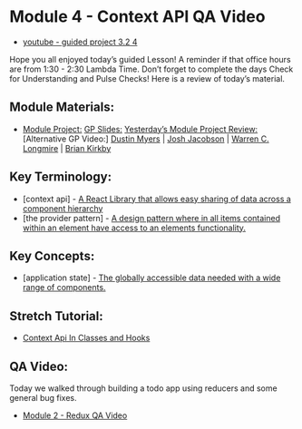 # Module 4 - Context API QA Video

- [youtube - guided project 3.2 4](https://youtu.be/YkTsMnWhEvg)

Hope you all enjoyed today’s guided Lesson!
A reminder if that office hours are from 1:30 - 2:30 Lambda Time.
Don’t forget to complete the days Check for Understanding and Pulse Checks!
Here is a review of today’s material.

##  Module Materials:

-   [Module Project:](https://github.com/LambdaSchool/web-module-project-context)
[GP Slides:](https://docs.google.com/presentation/d/1f72_l9lp0MPSr17oIO8II35zJULQwBzYtz42g6qRCws/edit?usp=sharing)
[Yesterday’s Module Project Review:](https://www.loom.com/share/e27acd4a457b4f5199c7a56d73c3ac91)
[Alternative GP Video:] [Dustin Myers](https://youtu.be/fZGKUeccbKI) | [Josh Jacobson](https://youtu.be/ExgSVmW3pnw) | [Warren C. Longmire](https://youtu.be/a00j4OrWcVo) | [Brian Kirkby](https://youtu.be/RAwdfpd5GNE)

##  Key Terminology:

-  [context api] - [A React Library that allows easy sharing of data across a component hierarchy](https://reactjs.org/docs/context.html)
-  [the provider pattern] - [A design pattern where in all items contained within an element have access to an elements functionality.](https://blog.flexiple.com/provider-pattern-with-react-context-api/)

##  Key Concepts:

-   [application state] - [The globally accessible data needed with a wide range of components.](https://stackoverflow.com/questions/22883759/what-is-the-difference-between-application-state-and-component-local-state-in-cl)

##  Stretch Tutorial:

-   [Context Api In Classes and Hooks](https://www.taniarascia.com/using-context-api-in-react/)

## QA Video:

Today we walked through building a todo app using reducers and some general bug fixes.

-   [Module 2 - Redux QA Video](https://www.youtube.com/watch?v=shr7l58Weg0)

